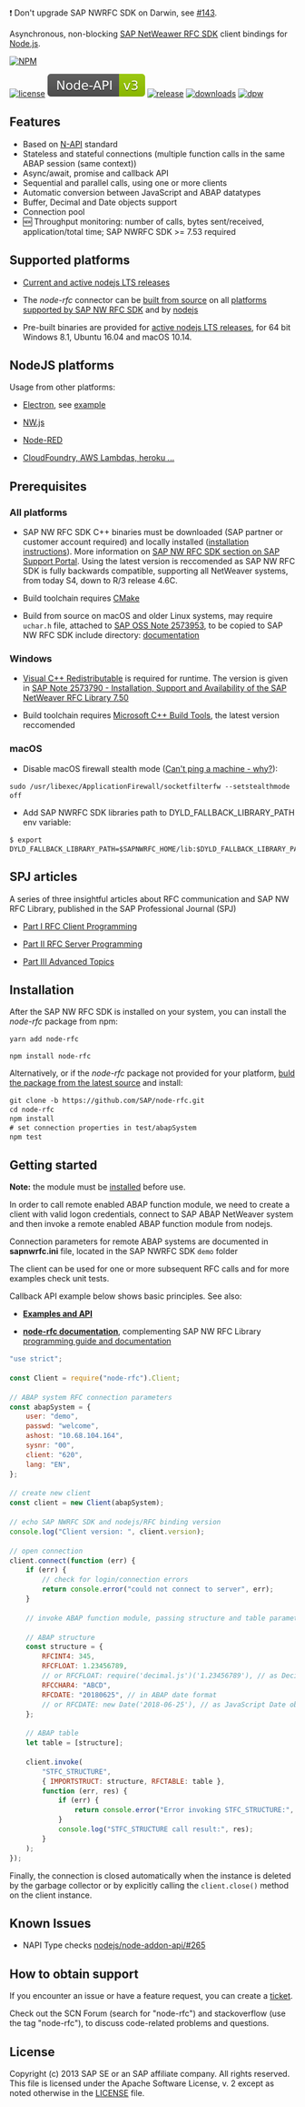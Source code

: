 :heavy_exclamation_mark: Don't upgrade SAP NWRFC SDK on Darwin, see [#143](https://github.com/SAP/node-rfc/issues/143).

Asynchronous, non-blocking [SAP NetWeawer RFC SDK](https://support.sap.com/en/product/connectors/nwrfcsdk.html) client bindings for [Node.js](http://nodejs.org/).

[![NPM](https://nodei.co/npm/node-rfc.png?downloads=true&downloadRank=true)](https://nodei.co/npm/node-rfc/)

[![license](https://img.shields.io/badge/License-Apache%202.0-blue.svg)](https://opensource.org/licenses/Apache-2.0)
[![N-API v3 Badge](https://github.com/nodejs/abi-stable-node/raw/doc/assets/N-API%20v3%20Badge.svg?sanitize=true)](https://github.com/nodejs/abi-stable-node/)
[![release](https://img.shields.io/npm/v/node-rfc.svg)](https://www.npmjs.com/package/node-rfc)
[![downloads](https://img.shields.io/github/downloads/sap/node-rfc/total.svg)](https://www.npmjs.com/package/node-rfc)
[![dpw](https://img.shields.io/npm/dm/node-rfc.svg)](https://www.npmjs.com/package/node-rfc)

## Features

-   Based on [N-API](https://github.com/nodejs/node-addon-api) standard
-   Stateless and stateful connections (multiple function calls in the same ABAP session (same context))
-   Async/await, promise and callback API
-   Sequential and parallel calls, using one or more clients
-   Automatic conversion between JavaScript and ABAP datatypes
-   Buffer, Decimal and Date objects support
-   Connection pool
-   :new: Throughput monitoring: number of calls, bytes sent/received, application/total time; SAP NWRFC SDK >= 7.53 required

## Supported platforms

-   [Current and active nodejs LTS releases](https://github.com/nodejs/LTS)

-   The _node-rfc_ connector can be [built from source](http://sap.github.io/node-rfc/install.html#building-from-source) on all [platforms supported by SAP NW RFC SDK](https://launchpad.support.sap.com/#/notes/2573790) and by [nodejs](https://github.com/nodejs/node/blob/master/BUILDING.md#supported-platforms-1)

-   Pre-built binaries are provided for [active nodejs LTS releases](https://github.com/nodejs/LTS), for 64 bit Windows 8.1, Ubuntu 16.04 and macOS 10.14.

## NodeJS platforms

Usage from other platforms:

-   [Electron](https://www.electronjs.org/), see [example](frameworks/electron-quick-start)

-   [NW.js](https://nwjs.io/)

-   [Node-RED](https://github.com/PaulWieland/node-red-contrib-saprfc)

-   [CloudFoundry, AWS Lambdas, heroku ...](https://github.com/SAP/node-rfc/issues/121)

## Prerequisites

### All platforms

-   SAP NW RFC SDK C++ binaries must be downloaded (SAP partner or customer account required) and locally installed ([installation instructions](http://sap.github.io/node-rfc/install.html#sap-nw-rfc-library-installation)). More information on [SAP NW RFC SDK section on SAP Support Portal](https://support.sap.com/en/product/connectors/nwrfcsdk.html). Using the latest version is reccomended as SAP NW RFC SDK is fully backwards compatible, supporting all NetWeaver systems, from today S4, down to R/3 release 4.6C.

-   Build toolchain requires [CMake](https://cmake.org/)

-   Build from source on macOS and older Linux systems, may require `uchar.h` file, attached to [SAP OSS Note 2573953](https://launchpad.support.sap.com/#/notes/2573953), to be copied to SAP NW RFC SDK include directory: [documentation](http://sap.github.io/node-rfc/install.html#macos)

### Windows

-   [Visual C++ Redistributable](https://www.microsoft.com/en-US/download/details.aspx?id=40784) is required for runtime. The version is given in [SAP Note 2573790 - Installation, Support and Availability of the SAP NetWeaver RFC Library 7.50](https://launchpad.support.sap.com/#/notes/2573790)

-   Build toolchain requires [Microsoft C++ Build Tools](https://aka.ms/buildtools), the latest version reccomended

### macOS

-   Disable macOS firewall stealth mode ([Can't ping a machine - why?](https://discussions.apple.com/thread/2554739)):

```shell
sudo /usr/libexec/ApplicationFirewall/socketfilterfw --setstealthmode off
```

-   Add SAP NWRFC SDK libraries path to DYLD_FALLBACK_LIBRARY_PATH env variable:

```shell
$ export DYLD_FALLBACK_LIBRARY_PATH=$SAPNWRFC_HOME/lib:$DYLD_FALLBACK_LIBRARY_PATH
```

## SPJ articles

A series of three insightful articles about RFC communication and SAP NW RFC Library, published in the SAP Professional Journal (SPJ)

-   [Part I RFC Client Programming](https://wiki.scn.sap.com/wiki/x/zz27Gg)

-   [Part II RFC Server Programming](https://wiki.scn.sap.com/wiki/x/9z27Gg)

-   [Part III Advanced Topics](https://wiki.scn.sap.com/wiki/x/FD67Gg)

## Installation

After the SAP NW RFC SDK is installed on your system, you can install the _node-rfc_ package from npm:

```shell
yarn add node-rfc
```

```shell
npm install node-rfc
```

Alternatively, or if the _node-rfc_ package not provided for your platform, [buld the package from the latest source](<(http://sap.github.io/node-rfc/install.html#building-from-source)>) and install:

```shell
git clone -b https://github.com/SAP/node-rfc.git
cd node-rfc
npm install
# set connection properties in test/abapSystem
npm test
```

## Getting started

**Note:** the module must be [installed](#installation) before use.

In order to call remote enabled ABAP function module, we need to create a client
with valid logon credentials, connect to SAP ABAP NetWeaver system and then invoke a
remote enabled ABAP function module from nodejs.

Connection parameters for remote ABAP systems are documented in **sapnwrfc.ini** file, located in the SAP NWRFC SDK `demo` folder

The client can be used for one or more subsequent RFC calls and for more examples check unit tests.

Callback API example below shows basic principles. See also:

-   [**Examples and API**](examples/README.md)

-   [**node-rfc documentation**](http://sap.github.io/node-rfc), complementing SAP NW RFC Library [programming guide and documentation](https://support.sap.com/en/products/connectors/nwrfcsdk.html)

```javascript
"use strict";

const Client = require("node-rfc").Client;

// ABAP system RFC connection parameters
const abapSystem = {
    user: "demo",
    passwd: "welcome",
    ashost: "10.68.104.164",
    sysnr: "00",
    client: "620",
    lang: "EN",
};

// create new client
const client = new Client(abapSystem);

// echo SAP NWRFC SDK and nodejs/RFC binding version
console.log("Client version: ", client.version);

// open connection
client.connect(function (err) {
    if (err) {
        // check for login/connection errors
        return console.error("could not connect to server", err);
    }

    // invoke ABAP function module, passing structure and table parameters

    // ABAP structure
    const structure = {
        RFCINT4: 345,
        RFCFLOAT: 1.23456789,
        // or RFCFLOAT: require('decimal.js')('1.23456789'), // as Decimal object
        RFCCHAR4: "ABCD",
        RFCDATE: "20180625", // in ABAP date format
        // or RFCDATE: new Date('2018-06-25'), // as JavaScript Date object
    };

    // ABAP table
    let table = [structure];

    client.invoke(
        "STFC_STRUCTURE",
        { IMPORTSTRUCT: structure, RFCTABLE: table },
        function (err, res) {
            if (err) {
                return console.error("Error invoking STFC_STRUCTURE:", err);
            }
            console.log("STFC_STRUCTURE call result:", res);
        }
    );
});
```

Finally, the connection is closed automatically when the instance is deleted by the garbage collector or by explicitly calling the `client.close()` method on the client instance.

## Known Issues

-   NAPI Type checks [nodejs/node-addon-api/#265](https://github.com/nodejs/node-addon-api/issues/265)

## How to obtain support

If you encounter an issue or have a feature request, you can create a [ticket](https://github.com/SAP/node-rfc/issues).

Check out the SCN Forum (search for "node-rfc") and stackoverflow (use the tag "node-rfc"), to discuss code-related problems and questions.

## License

Copyright (c) 2013 SAP SE or an SAP affiliate company. All rights reserved. This file is licensed under the Apache Software License, v. 2 except as noted otherwise in the [LICENSE](LICENSE) file.
